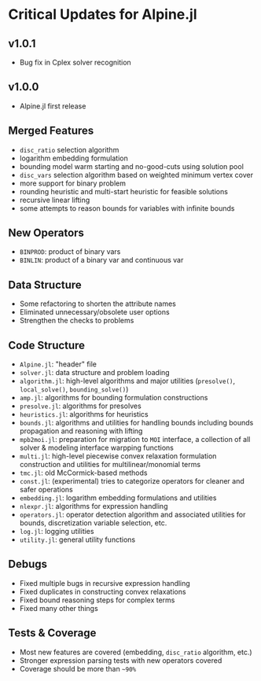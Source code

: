 # Critical Updates for Alpine.jl

## v1.0.1
* Bug fix in Cplex solver recognition

## v1.0.0
* Alpine.jl first release

## Merged Features
* `disc_ratio` selection algorithm
* logarithm embedding formulation
* bounding model warm starting and no-good-cuts using solution pool
* `disc_vars` selection algorithm based on weighted minimum vertex cover
* more support for binary problem
* rounding heuristic and multi-start heuristic for feasible solutions
* recursive linear lifting
* some attempts to reason bounds for variables with infinite bounds

## New Operators
* `BINPROD`: product of binary vars
* `BINLIN`: product of a binary var and continuous var

## Data Structure
* Some refactoring to shorten the attribute names
* Eliminated unnecessary/obsolete user options
* Strengthen the checks to problems

## Code Structure
* `Alpine.jl`: "header" file
* `solver.jl`: data structure and problem loading
* `algorithm.jl`: high-level algorithms and major utilities (`presolve()`, `local_solve()`, `bounding_solve()`)
* `amp.jl`: algorithms for bounding formulation constructions
* `presolve.jl`: algorithms for presolves
* `heuristics.jl`: algorithms for heuristics
* `bounds.jl`: algorithms and utilities for handling bounds including bounds propagation and reasoning with lifting
* `mpb2moi.jl`: preparation for migration to `MOI` interface, a collection of all solver & modeling interface warpping functions
* `multi.jl`: high-level piecewise convex relaxation formulation construction and utilities for multilinear/monomial terms
* `tmc.jl`: old McCormick-based methods
* `const.jl`: (experimental) tries to categorize operators for cleaner and safer operations
* `embedding.jl`: logarithm embedding formulations and utilities
* `nlexpr.jl`: algorithms for expression handling
* `operators.jl`: operator detection algorithm and associated utilities for bounds, discretization variable selection, etc.
* `log.jl`: logging utilities
* `utility.jl`: general utility functions


## Debugs
* Fixed multiple bugs in recursive expression handling
* Fixed duplicates in constructing convex relaxations
* Fixed bound reasoning steps for complex terms
* Fixed many other things

## Tests & Coverage
* Most new features are covered (embedding, `disc_ratio` algorithm, etc.)
* Stronger expression parsing tests with new operators covered
* Coverage should be more than `~90%`
